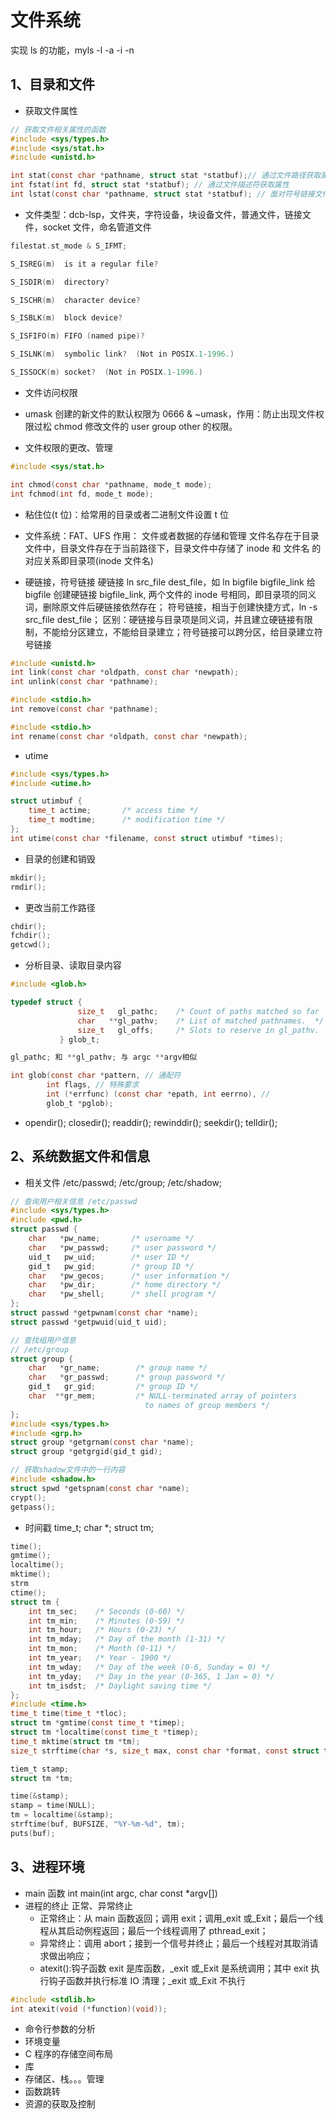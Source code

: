 # 文件系统

实现 ls 的功能，myls -l -a -i -n

## 1、目录和文件

- 获取文件属性

```c
// 获取文件相关属性的函数
#include <sys/types.h>
#include <sys/stat.h>
#include <unistd.h>

int stat(const char *pathname, struct stat *statbuf);// 通过文件路径获取属性
int fstat(int fd, struct stat *statbuf); // 通过文件描述符获取属性
int lstat(const char *pathname, struct stat *statbuf); // 面对符号链接文件时获取的是符号链接文件的属性
```

- 文件类型：dcb-lsp，文件夹，字符设备，块设备文件，普通文件，链接文件，socket 文件，命名管道文件

```c
filestat.st_mode & S_IFMT;

S_ISREG(m)  is it a regular file?

S_ISDIR(m)  directory?

S_ISCHR(m)  character device?

S_ISBLK(m)  block device?

S_ISFIFO(m) FIFO (named pipe)?

S_ISLNK(m)  symbolic link?  (Not in POSIX.1-1996.)

S_ISSOCK(m) socket?  (Not in POSIX.1-1996.)
```

- 文件访问权限
- umask
  创建的新文件的默认权限为 0666 & ~umask，作用：防止出现文件权限过松
  chmod 修改文件的 user group other 的权限。

- 文件权限的更改、管理

```c
#include <sys/stat.h>

int chmod(const char *pathname, mode_t mode);
int fchmod(int fd, mode_t mode);
```

- 粘住位(t 位)：给常用的目录或者二进制文件设置 t 位

- 文件系统：FAT、UFS
  作用： 文件或者数据的存储和管理
  文件名存在于目录文件中，目录文件存在于当前路径下，目录文件中存储了 inode 和 文件名 的对应关系即目录项(inode 文件名)

- 硬链接，符号链接
  硬链接 ln src_file dest_file，如 ln bigfile bigfile_link 给 bigfile 创建硬链接 bigfile_link, 两个文件的 inode 号相同，即目录项的同义词，删除原文件后硬链接依然存在；
  符号链接，相当于创建快捷方式，ln -s src_file dest_file；
  区别：硬链接与目录项是同义词，并且建立硬链接有限制，不能给分区建立，不能给目录建立；符号链接可以跨分区，给目录建立符号链接

```c
#include <unistd.h>
int link(const char *oldpath, const char *newpath);
int unlink(const char *pathname);

#include <stdio.h>
int remove(const char *pathname);

#include <stdio.h>
int rename(const char *oldpath, const char *newpath);
```

- utime

```c
#include <sys/types.h>
#include <utime.h>

struct utimbuf {
    time_t actime;       /* access time */
    time_t modtime;      /* modification time */
};
int utime(const char *filename, const struct utimbuf *times);
```

- 目录的创建和销毁

```c
mkdir();
rmdir();
```

- 更改当前工作路径

```c
chdir();
fchdir();
getcwd();
```

- 分析目录、读取目录内容

```c
#include <glob.h>

typedef struct {
               size_t   gl_pathc;    /* Count of paths matched so far  */
               char   **gl_pathv;    /* List of matched pathnames.  */
               size_t   gl_offs;     /* Slots to reserve in gl_pathv.  */
           } glob_t;

gl_pathc; 和 **gl_pathv; 与 argc **argv相似

int glob(const char *pattern, // 通配符
        int flags, // 特殊要求
        int (*errfunc) (const char *epath, int eerrno), //
        glob_t *pglob);
```

- opendir(); closedir(); readdir(); rewinddir(); seekdir(); telldir();

## 2、系统数据文件和信息

- 相关文件 /etc/passwd; /etc/group; /etc/shadow;

```c
// 查询用户相关信息 /etc/passwd
#include <sys/types.h>
#include <pwd.h>
struct passwd {
    char   *pw_name;       /* username */
    char   *pw_passwd;     /* user password */
    uid_t   pw_uid;        /* user ID */
    gid_t   pw_gid;        /* group ID */
    char   *pw_gecos;      /* user information */
    char   *pw_dir;        /* home directory */
    char   *pw_shell;      /* shell program */
};
struct passwd *getpwnam(const char *name);
struct passwd *getpwuid(uid_t uid);

// 查找组用户信息
// /etc/group
struct group {
    char   *gr_name;        /* group name */
    char   *gr_passwd;      /* group password */
    gid_t   gr_gid;         /* group ID */
    char  **gr_mem;         /* NULL-terminated array of pointers
                              to names of group members */
};
#include <sys/types.h>
#include <grp.h>
struct group *getgrnam(const char *name);
struct group *getgrgid(gid_t gid);

// 获取shadow文件中的一行内容
#include <shadow.h>
struct spwd *getspnam(const char *name);
crypt();
getpass();
```

- 时间戳 time_t; char \*; struct tm;

```c
time();
gmtime();
localtime();
mktime();
strm
ctime();
struct tm {
    int tm_sec;    /* Seconds (0-60) */
    int tm_min;    /* Minutes (0-59) */
    int tm_hour;   /* Hours (0-23) */
    int tm_mday;   /* Day of the month (1-31) */
    int tm_mon;    /* Month (0-11) */
    int tm_year;   /* Year - 1900 */
    int tm_wday;   /* Day of the week (0-6, Sunday = 0) */
    int tm_yday;   /* Day in the year (0-365, 1 Jan = 0) */
    int tm_isdst;  /* Daylight saving time */
};
#include <time.h>
time_t time(time_t *tloc);
struct tm *gmtime(const time_t *timep);
struct tm *localtime(const time_t *timep);
time_t mktime(struct tm *tm);
size_t strftime(char *s, size_t max, const char *format, const struct tm *tm);

tiem_t stamp;
struct tm *tm;

time(&stamp);
stamp = time(NULL);
tm = localtime(&stamp);
strftime(buf, BUFSIZE, "%Y-%m-%d", tm);
puts(buf);
```

## 3、进程环境

- main 函数
  int main(int argc, char const \*argv[])
- 进程的终止 正常、异常终止
  - 正常终止：从 main 函数返回；调用 exit；调用\_exit 或\_Exit；最后一个线程从其启动例程返回；最后一个线程调用了 pthread_exit；
  - 异常终止：调用 abort；接到一个信号并终止；最后一个线程对其取消请求做出响应；
  - atexit():钩子函数
    exit 是库函数，\_exit 或\_Exit 是系统调用；其中 exit 执行钩子函数并执行标准 IO 清理；\_exit 或\_Exit 不执行

```c
#include <stdlib.h>
int atexit(void (*function)(void));
```

- 命令行参数的分析
- 环境变量
- C 程序的存储空间布局
- 库
- 存储区、栈。。。管理
- 函数跳转
- 资源的获取及控制
